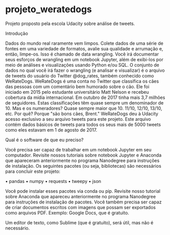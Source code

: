 # projeto_weratedogs
Projeto proposto pela escola Udacity sobre análise de tweets.

Introdução

Dados do mundo real raramente vem limpos. Colete dados de uma série de fontes em uma variedade de formatos, avalie sua qualidade e arrumação e, então, limpe-os. Isso é chamado de data wrangling. Você irá documentar seus esforços de wrangling em um notebook Jupyter, além de exibi-los por meio de análises e visualizações usando Python e/ou SQL.
O conjunto de dados no qual você irá fazer o wrangling (e analisar e visualizar) é o arquivo de tweets do usuário do Twitter @dog_rates, também conhecido como WeRateDogs. WeRateDogs é uma conta no Twitter que classifica os cães das pessoas com um comentário bem humorado sobre o cão. Ele foi iniciado em 2015 pelo estudante universitário Matt Nelson e recebeu cobertura da mídia internacional. Em outubro de 2017 tinha mais 3,7 milhões de seguidores. Estas classificações têm quase sempre um denominador de 10. Mas e os numeradores? Quase sempre maior que 10. 11/10, 12/10, 13/10, etc. Por quê? Porque "são bons cães, Brent."
WeRateDogs deu à Udacity acesso exclusivo a seu arquivo tweets para este projeto. Este arquivo contém dados básicos de tweets para todos os seus mais de 5000 tweets como eles estavam em 1 de agosto de 2017. 

Qual é o software de que eu preciso?

Você precisa ser capaz de trabalhar em um notebook Jupyter em seu computador. 
Revisite nossos tutoriais sobre notebook Jupyter e Anaconda que apareceram anteriormente no programa Nanodegree para instruções de instalação.
Os seguintes pacotes (ou seja, bibliotecas) são necessários para concluir este projeto:

•	pandas
•	numpy
•	requests
•	tweepy
•	json

Você pode instalar esses pacotes via conda ou pip. Revisite nosso tutorial sobre Anaconda que apareceu anteriormente no programa Nanodegree para instruções de instalação de pacotes.
Você também precisa ser capaz de criar documentos escritos com imagens que possam ser exportados como arquivos PDF. Exemplo: Google Docs, que é gratuito.

Um editor de texto, como Sublime (que é gratuito), será útil, mas não é necessário.
